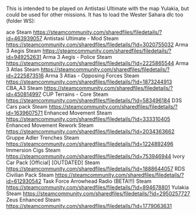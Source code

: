 This is intended to be played on Antistasi Ultimate with the map Yulakia, but could be used for other missions. It has to load the Wester Sahara dlc too (folder WS):


ace	                    Steam	https://steamcommunity.com/sharedfiles/filedetails/?id=463939057
Antistasi Ultimate - Mod		                    Steam	https://steamcommunity.com/sharedfiles/filedetails/?id=3020755032
Arma 3 Aegis		                    Steam	https://steamcommunity.com/sharedfiles/filedetails/?id=949252631
Arma 3 Aegis - Police		                    Steam	https://steamcommunity.com/sharedfiles/filedetails/?id=2225865544
Arma 3 Atlas		                    Steam	https://steamcommunity.com/sharedfiles/filedetails/?id=2225873516
Arma 3 Atlas - Opposing Forces		                    Steam	https://steamcommunity.com/sharedfiles/filedetails/?id=1873244913
CBA_A3		                    Steam	https://steamcommunity.com/sharedfiles/filedetails/?id=450814997
CUP Terrains - Core		                    Steam	https://steamcommunity.com/sharedfiles/filedetails/?id=583496184
D3S Cars pack		                    Steam	https://steamcommunity.com/sharedfiles/filedetails/?id=1639607571
Enhanced Movement		                    Steam	https://steamcommunity.com/sharedfiles/filedetails/?id=333310405
Enhanced Movement Rework		                    Steam	https://steamcommunity.com/sharedfiles/filedetails/?id=2034363662
Gruppe Adler Trenches		                    Steam	https://steamcommunity.com/sharedfiles/filedetails/?id=1224892496
Immersion Cigs		                    Steam	https://steamcommunity.com/sharedfiles/filedetails/?id=753946944
Ivory Car Pack [Official] [OUTDATED]		                    Steam	https://steamcommunity.com/sharedfiles/filedetails/?id=1888644057
RDS Civilian Pack		                    Steam	https://steamcommunity.com/sharedfiles/filedetails/?id=612930542
Task Force Arrowhead Radio (BETA!!!)		                    Steam	https://steamcommunity.com/sharedfiles/filedetails/?id=894678801
Yulakia		                    Steam	https://steamcommunity.com/sharedfiles/filedetails/?id=2950257727
Zeus Enhanced		                    Steam	https://steamcommunity.com/sharedfiles/filedetails/?id=1779063631



